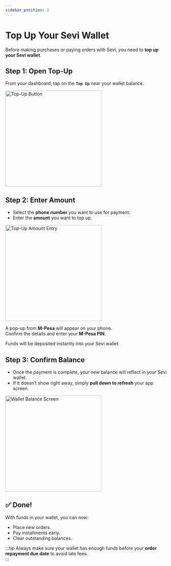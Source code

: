 ```yaml
---
sidebar_position: 3
---
```


# Top Up Your Sevi Wallet

Before making purchases or paying orders with Sevi, you need to **top up your Sevi wallet**.  


## Step 1: Open Top-Up
From your dashboard, tap on the **`Top Up`** near your wallet balance.  

<img src="/img/topup-btn.png" alt="Top-Up Button" width="300"/>  


## Step 2: Enter Amount
- Select the **phone number** you want to use for payment.  
- Enter the **amount** you want to top up.  

<img src="/img/topup-screen.png" alt="Top-Up Amount Entry" width="300"/>  

A pop-up from **M-Pesa** will appear on your phone.  
Confirm the details and enter your **M-Pesa PIN**.  

Funds will be deposited instantly into your Sevi wallet.  


## Step 3: Confirm Balance
- Once the payment is complete, your new balance will reflect in your Sevi wallet.  
- If it doesn’t show right away, simply **pull down to refresh** your app screen.  

<img src="/img/balance.png" alt="Wallet Balance Screen" width="300"/>  


## ✅ Done!
With funds in your wallet, you can now:  
- Place new orders.  
- Pay installments early.  
- Clear outstanding balances.  

:::tip
Always make sure your wallet has enough funds before your **order repayment due date** to avoid late fees.  
:::
